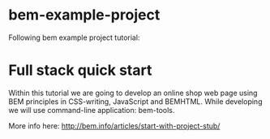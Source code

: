 bem-example-project
===================

Following bem example project tutorial:

Full stack quick start
======================
Within this tutorial we are going to develop an online shop web page using BEM principles in CSS-writing, JavaScript and BEMHTML. While developing we will use command-line application: bem-tools.

More info here: http://bem.info/articles/start-with-project-stub/
